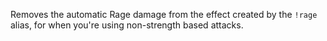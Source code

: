 Removes the automatic Rage damage from the effect created by the `!rage` alias, for when you're using non-strength based attacks.
